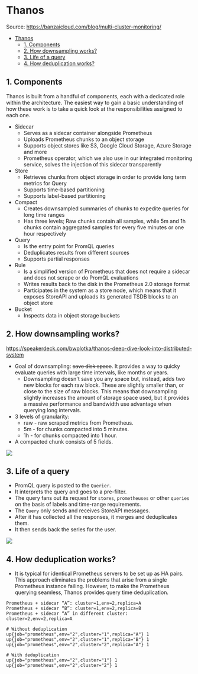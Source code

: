 # Thanos

Source: https://banzaicloud.com/blog/multi-cluster-monitoring/

- [Thanos](#thanos)
  - [1. Components](#1-components)
  - [2. How downsampling works?](#2-how-downsampling-works)
  - [3. Life of a query](#3-life-of-a-query)
  - [4. How deduplication works?](#4-how-deduplication-works)

## 1. Components

Thanos is built from a handful of components, each with a dedicated role within the architecture. The easiest way to gain a basic understanding of how these work is to take a quick look at the responsibilities assigned to each one.

- Sidecar
  - Serves as a sidecar container alongside Prometheus
  - Uploads Prometheus chunks to an object storage
  - Supports object stores like S3, Google Cloud Storage, Azure Storage and more
  - Prometheus operator, which we also use in our integrated monitoring service, solves the injection of this sidecar transparently
- Store
  - Retrieves chunks from object storage in order to provide long term metrics for Query
  - Supports time-based partitioning
  - Supports label-based partitioning
- Compact
  - Creates downsampled summaries of chunks to expedite queries for long time ranges
  - Has three levels; Raw chunks contain all samples, while 5m and 1h chunks contain aggregated samples for every five minutes or one hour respectively
- Query
  - Is the entry point for PromQL queries
  - Deduplicates results from different sources
  - Supports partial responses
- Rule
  - Is a simplified version of Prometheus that does not require a sidecar and does not scrape or do PromQL evaluations
  - Writes results back to the disk in the Prometheus 2.0 storage format
  - Participates in the system as a store node, which means that it exposes StoreAPI and uploads its generated TSDB blocks to an object store
- Bucket
  - Inspects data in object storage buckets

## 2. How downsampling works?

https://speakerdeck.com/bwplotka/thanos-deep-dive-look-into-distributed-system

- Goal of downsampling: ~~save disk space~~. It provides a way to quicky evaluate queries with large time intervals, like months or years.
  - Downsampling doesn't save you any space but, instead, adds two new blocks for each raw block. These are slightly smaller than, or close to the size of raw blocks. This means that downsampling slightly increases the amount of storage space used, but it provides a massive performance and bandwidth use advantage when querying long intervals.
- 3 levels of granularity:
  - raw - raw scraped metrics from Prometheus.
  - 5m - for chunks compacted into 5 minutes.
  - 1h - for chunks compacted into 1 hour.
- A compacted chunk consists of 5 fields.

![](https://banzaicloud.com/img/blog/multi-cluster-monitoring/downsampling.png)

## 3. Life of a query

- PromQL query is posted to the `Querier`.
- It interprets the query and goes to a pre-filter.
- The query fans out its request for `stores`, `prometheuses` or other `queries` on the basis of labels and time-range requirements.
- The `Query` only sends and receives StoreAPI messages.
- After it has collected all the responses, it merges and deduplicates them.
- It then sends back the series for the user.

![](https://banzaicloud.com/img/blog/multi-cluster-monitoring/life_of_a_query.png)

## 4. How deduplication works?

- It is typical for identical Prometheus servers to be set up as HA pairs. This approach eliminates the problems that arise from a single Prometheus instance failing. However, to make the Prometheus querying seamless, Thanos provides query time deduplication.

```
Prometheus + sidecar “A”: cluster=1,env=2,replica=A
Prometheus + sidecar “B”: cluster=1,env=2,replica=B
Prometheus + sidecar “A” in different cluster: cluster=2,env=2,replica=A

# Without deduplication
up{job="prometheus",env="2",cluster="1",replica="A"} 1
up{job="prometheus",env="2",cluster="1",replica="B"} 1
up{job="prometheus",env="2",cluster="2",replica="A"} 1

# With deduplication
up{job="prometheus",env="2",cluster="1"} 1
up{job="prometheus",env="2",cluster="2"} 1
```
